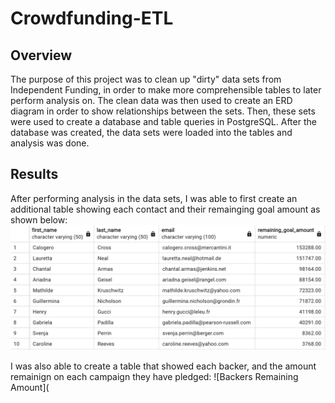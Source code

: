 # Crowdfunding-ETL
## Overview
The purpose of this project was to clean up "dirty" data sets from Independent Funding, in order to make more comprehensible tables to later perform analysis on.  The clean data was then used to create an ERD diagram in order to show relationships between the sets.  Then, these sets were used to create a database and table queries in PostgreSQL.  After the database was created, the data sets were loaded into the tables and analysis was done.  

## Results
After performing analysis in the data sets, I was able to first create an additional table showing each contact and their remainging goal amount as shown below:
![Contacts Remaining Amount](https://github.com/heatherhutchinson211/Crowdfunding-ETL/blob/main/Screenshot%202023-01-18%20at%205.32.37%20PM.png)

I was also able to create a table that showed each backer, and the amount remainign on each campaign they have pledged:
![Backers Remaining Amount](
